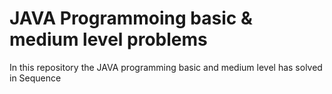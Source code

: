 # JAVA Programmoing basic & medium level problems
 In this repository the JAVA programming basic and medium level has solved in Sequence
